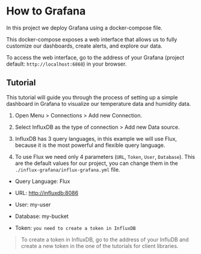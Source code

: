 # How to Grafana

In this project we deploy Grafana using a docker-compose file.

This docker-compose exposes a web interface that allows us to fully customize
our dashboards, create alerts, and explore our data.

To access the web interface, go to the address of your Grafana
(project default: `http://localhost:6868`) in your browser.

## Tutorial

This tutorial will guide you through the process of setting up a simple
dashboard in Grafana to visualize our temperature data and humidity data.

1. Open Menu > Connections > Add new Connection.

2. Select InfluxDB as the type of connection > Add new Data source.

3. InfluxDB has 3 query languages, in this example we will use Flux, because it
   is the most powerful and flexible query language.

4. To use Flux we need only 4 parameters
(`URL`, `Token`, `User`, `Database`).
This are the default values for our project, you can change them in the
`./influx-grafana/influx-grafana.yml` file.

- Query Language: Flux
- URL: [http://influxdb:8086](http://influxdb:8086)
- User: my-user
- Database: my-bucket

- Token: `you need to create a token in InfluxDB`

> To create a token in InfluxDB, go to the address of your InfluDB and
> create a new token in the one of the tutorials for client libraries.
